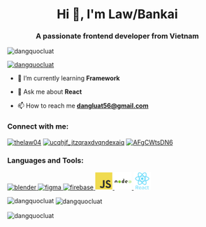 <h1 align="center">Hi 👋, I'm Law/Bankai</h1>
<h3 align="center">A passionate frontend developer from Vietnam</h3>

<p align="left"> <img src="https://komarev.com/ghpvc/?username=dangquocluat&label=Profile%20views&color=0e75b6&style=plastic" alt="dangquocluat" /> </p>

<p align="left"> <a href="https://github.com/ryo-ma/github-profile-trophy"><img src="https://github-profile-trophy.vercel.app/?username=dangquocluat" alt="dangquocluat" /></a> </p>

- 🌱 I’m currently learning **Framework**

- 💬 Ask me about **React**

- 📫 How to reach me **dangluat56@gmail.com**

<h3 align="left">Connect with me:</h3>
<p align="left">
<a href="https://fb.com/thelaw04" target="blank"><img align="center" src="https://raw.githubusercontent.com/rahuldkjain/github-profile-readme-generator/master/src/images/icons/Social/facebook.svg" alt="thelaw04" height="30" width="40" /></a>
<a href="https://www.youtube.com/c/ucqhjf_jtzqraxdvqndexaiq" target="blank"><img align="center" src="https://raw.githubusercontent.com/rahuldkjain/github-profile-readme-generator/master/src/images/icons/Social/youtube.svg" alt="ucqhjf_jtzqraxdvqndexaiq" height="30" width="40" /></a>
<a href="https://discord.gg/AFgCWtsDN6" target="blank"><img align="center" src="https://raw.githubusercontent.com/rahuldkjain/github-profile-readme-generator/master/src/images/icons/Social/discord.svg" alt="AFgCWtsDN6" height="30" width="40" /></a>
</p>

<h3 align="left">Languages and Tools:</h3>
<p align="left"> <a href="https://www.blender.org/" target="_blank" rel="noreferrer"> <img src="https://download.blender.org/branding/community/blender_community_badge_white.svg" alt="blender" width="40" height="40"/> </a> <a href="https://www.figma.com/" target="_blank" rel="noreferrer"> <img src="https://www.vectorlogo.zone/logos/figma/figma-icon.svg" alt="figma" width="40" height="40"/> </a> <a href="https://firebase.google.com/" target="_blank" rel="noreferrer"> <img src="https://www.vectorlogo.zone/logos/firebase/firebase-icon.svg" alt="firebase" width="40" height="40"/> </a> <a href="https://developer.mozilla.org/en-US/docs/Web/JavaScript" target="_blank" rel="noreferrer"> <img src="https://raw.githubusercontent.com/devicons/devicon/master/icons/javascript/javascript-original.svg" alt="javascript" width="40" height="40"/> </a> <a href="https://nodejs.org" target="_blank" rel="noreferrer"> <img src="https://raw.githubusercontent.com/devicons/devicon/master/icons/nodejs/nodejs-original-wordmark.svg" alt="nodejs" width="40" height="40"/> </a> <a href="https://reactjs.org/" target="_blank" rel="noreferrer"> <img src="https://raw.githubusercontent.com/devicons/devicon/master/icons/react/react-original-wordmark.svg" alt="react" width="40" height="40"/> </a> </p>

<p><img align="left" src="https://github-readme-stats.vercel.app/api/top-langs?username=dangquocluat&show_icons=true&locale=en&layout=compact" alt="dangquocluat" /></p>

<p>&nbsp;<img align="center" src="https://github-readme-stats.vercel.app/api?username=dangquocluat&show_icons=true&locale=en" alt="dangquocluat" /></p>

<p><img align="center" src="https://github-readme-streak-stats.herokuapp.com/?user=dangquocluat&" alt="dangquocluat" /></p>
